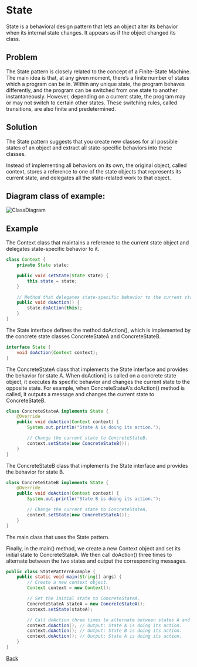 # State

State is a behavioral design pattern that lets an object alter its behavior when its internal state changes. It appears as if the object changed its class.

## Problem

The State pattern is closely related to the concept of a Finite-State Machine.
The main idea is that, at any given moment, there’s a finite number of states which a program can be in. Within any unique state, the program behaves differently, and the program can be switched from one state to another instantaneously. However, depending on a current state, the program may or may not switch to certain other states. These switching rules, called transitions, are also finite and predetermined.

## Solution

The State pattern suggests that you create new classes for all possible states of an object and extract all state-specific behaviors into these classes.

Instead of implementing all behaviors on its own, the original object, called context, stores a reference to one of the state objects that represents its current state, and delegates all the state-related work to that object.

## Diagram class of example:

![ClassDiagram](http://www.plantuml.com/plantuml/png/lPB1Yjim48RlVefXJywXsdlBGfBIynRIM-b1aSUnYYqPQUnkANttZZN8LLetK0Wh247CwDElRxoFf0DDGryzFiAd3k6zTuGl1ARNCG9rcc3GrX7_8cW8s690Pn38SnN1J87t1CmX17_-YeP0kmOQxF6Y2QEKtiGHZMsjWJDsUhO-B0HBgfARyhq_Ak0r1Zill5EY9i2xIYhJkMV8x6q34Iarr4NRBX5aKMUZac1F6GAyVlwDQlp1aFMkBixB4RMM5jmk4vYHZEMCh0X3gmsAimPRwp0cHGDIvvi8hGzf_myVgigCp9Gar_dM-SW_v_cTX6ic864wVIX7Q8Unnm4TyNuZyZAlCVZPDX9vpPGoYy53CQdobW9Tfju_pnW20qlLjvzIc3zzZuI3yXEfCN3EtjKFGkSB8oEiku2b23gXr4EQIrePfzQlm-6twz37UhSnn-kMEzixRjexlhQzunti7JRj3TgwqjaKiRGrQY8CJbNo5kcKsaSfVNZHx28BaBOaBxzykQ4-KU3mdx-03fTOllaF7V044ZpjQWvSTfRVRvI_jRzyw2qlSgu4vvOy8ZuERETved6Yjt3h-_q_nlOKxvH3nhf7rqn3_mi0)

## Example

The Context class that maintains a reference to the current state object and delegates state-specific behavior to it.

```Java
class Context {
    private State state;

    public void setState(State state) {
        this.state = state;
    }

    // Method that delegates state-specific behavior to the current state object.
    public void doAction() {
        state.doAction(this);
    }
}
```

The State interface defines the method doAction(), which is implemented by the concrete state classes ConcreteStateA and ConcreteStateB.

```Java
interface State {
    void doAction(Context context);
}

```
The ConcreteStateA class that implements the State interface and provides the behavior for state A.
When doAction() is called on a concrete state object, it executes its specific behavior and changes the current state to the opposite state. For example, when ConcreteStateA's doAction() method is called, it outputs a message and changes the current state to ConcreteStateB.

```Java
class ConcreteStateA implements State {
    @Override
    public void doAction(Context context) {
        System.out.println("State A is doing its action.");

        // Change the current state to ConcreteStateB.
        context.setState(new ConcreteStateB());
    }
}
```
The ConcreteStateB class that implements the State interface and provides the behavior for state B.

```Java
class ConcreteStateB implements State {
    @Override
    public void doAction(Context context) {
        System.out.println("State B is doing its action.");

        // Change the current state to ConcreteStateA.
        context.setState(new ConcreteStateA());
    }
}
```
The main class that uses the State pattern.

Finally, in the main() method, we create a new Context object and set its initial state to ConcreteStateA. We then call doAction() three times to alternate between the two states and output the corresponding messages.

```Java
public class StatePatternExample {
    public static void main(String[] args) {
        // Create a new context object.
        Context context = new Context();

        // Set the initial state to ConcreteStateA.
        ConcreteStateA stateA = new ConcreteStateA();
        context.setState(stateA);

        // Call doAction three times to alternate between states A and B.
        context.doAction(); // Output: State A is doing its action.
        context.doAction(); // Output: State B is doing its action.
        context.doAction(); // Output: State A is doing its action.
    }
}
```
[Back](../behavioral/README.md)
